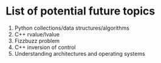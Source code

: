 # List of potential future topics

1. Python collections/data structures/algorithms
2. C++ rvalue/lvalue
3. Fizzbuzz problem
4. C++ inversion of control
5. Understanding architectures and operating systems